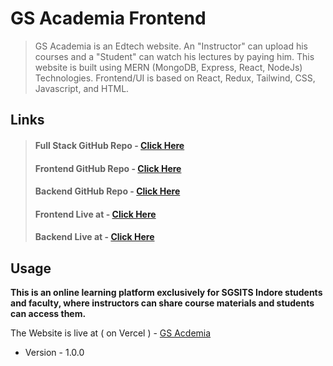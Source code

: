 # GS Academia Frontend

> GS Academia is an Edtech website. An "Instructor" can upload his courses and a "Student" can watch his lectures by paying him. This website is built using MERN (MongoDB, Express, React, NodeJs) Technologies. Frontend/UI is based on React, Redux, Tailwind, CSS, Javascript, and HTML.

## Links

> #### Full Stack GitHub Repo - [Click Here](https://github.com/Samyaka13/GS-Acadmia)
>
> #### Frontend GitHub Repo - [Click Here](https://github.com/Samyaka13/GS-Acadmia-Frontend)
>
> #### Backend GitHub Repo - [Click Here](https://github.com/Samyaka13/GS-Acadmia-Backend)
>
> #### Frontend Live at - [Click Here](https://gs-acadmia-frontend.vercel.app/)
>
> #### Backend Live at - [Click Here](https://gs-acadmia-backend.onrender.com/)


## Usage

**This is an online learning platform exclusively for SGSITS Indore students and faculty, where instructors can share course materials and students can access them.** 



The Website is live at ( on Vercel ) - [GS Acdemia](https://gs-acadmia-frontend.vercel.app/)

- Version - 1.0.0

